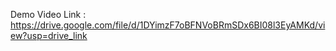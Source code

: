 Demo Video Link : https://drive.google.com/file/d/1DYimzF7oBFNVoBRmSDx6BI08l3EyAMKd/view?usp=drive_link
